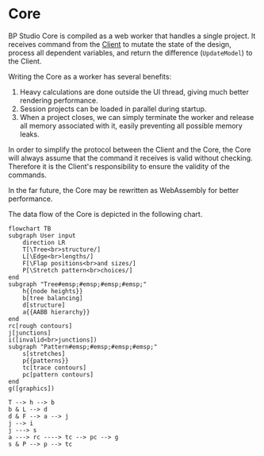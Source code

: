 
# Core

BP Studio Core is compiled as a web worker that handles a single project.
It receives command from the [Client](../client/README.md)
to mutate the state of the design, process all dependent variables,
and return the difference (`UpdateModel`) to the Client.

Writing the Core as a worker has several benefits:
1. Heavy calculations are done outside the UI thread,
   giving much better rendering performance.
2. Session projects can be loaded in parallel during startup.
3. When a project closes, we can simply terminate the worker and release 
   all memory associated with it, easily preventing all possible memory leaks.

In order to simplify the protocol between the Client and the Core,
the Core will always assume that the command it receives is valid without
checking. Therefore it is the Client's responsibility to ensure the validity of
the commands.

In the far future, the Core may be rewritten as WebAssembly for better
performance.

The data flow of the Core is depicted in the following chart.

```mermaid
flowchart TB
subgraph User input
	direction LR
	T[\Tree<br>structure/]
	L[\Edge<br>lengths/]
	F[\Flap positions<br>and sizes/]
	P[\Stretch pattern<br>choices/]
end
subgraph "Tree#emsp;#emsp;#emsp;#emsp;"
	h{{node heights}}
	b[tree balancing]
	d[structure]
	a{{AABB hierarchy}}
end
rc[rough contours]
j[junctions]
i([invalid<br>junctions])
subgraph "Pattern#emsp;#emsp;#emsp;#emsp;"
	s[stretches]
	p{{patterns}}
	tc[trace contours]
	pc[pattern contours]
end
g([graphics])

T --> h --> b
b & L --> d
d & F --> a --> j
j --> i
j ---> s
a ---> rc ----> tc --> pc --> g
s & P --> p --> tc
```
